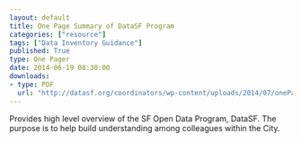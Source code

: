```yaml
---
layout: default
title: One Page Summary of DataSF Program
categories: ["resource"]
tags: ["Data Inventory Guidance"]
published: True
type: One Pager
date: 2014-06-19 08:30:00
downloads:
- type: PDF
  url: "http://datasf.org/coordinators/wp-content/uploads/2014/07/onePager.pdf"
---
```

Provides high level overview of the SF Open Data Program, DataSF. The purpose is to help build understanding among colleagues within the City.
